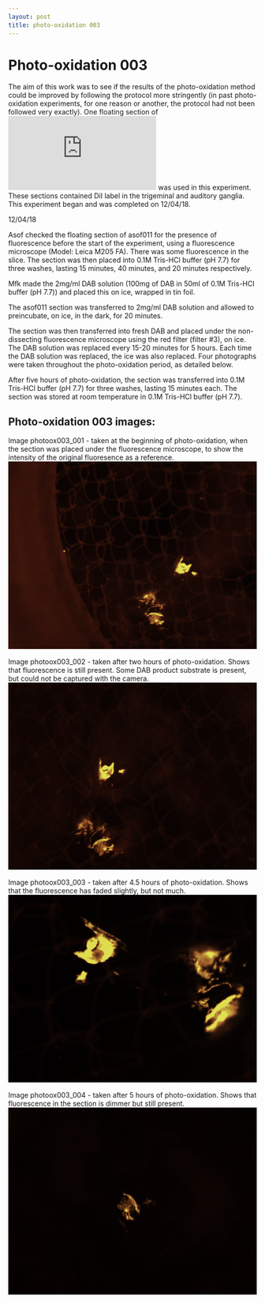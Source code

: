```yaml
---
layout: post
title: photo-oxidation 003
---
```


# Photo-oxidation 003

The aim of this work was to see if the results of the photo-oxidation method could be improved by following the protocol more stringently (in past photo-oxidation experiments, for one reason or another, the protocol had not been followed very exactly). One floating section of ![asof011](https://github.com/ansoffe/kubke.github.io/blob/master/_posts/2018-01-22-asof011.md) was used in this experiment. These sections contained DiI label in the trigeminal and auditory ganglia. This experiment began and was completed on 12/04/18.


12/04/18

Asof checked the floating section of asof011 for the presence of fluorescence before the start of the experiment, using a fluorescence microscope (Model: Leica M205 FA). There was some fluorescence in the slice. The section was then placed into 0.1M Tris-HCl buffer (pH 7.7) for three washes, lasting 15 minutes, 40 minutes, and 20 minutes respectively.

Mfk made the 2mg/ml DAB solution (100mg of DAB in 50ml of 0.1M Tris-HCl buffer (pH 7.7)) and placed this on ice, wrapped in tin foil.

The asof011 section was transferred to 2mg/ml DAB solution and allowed to preincubate, on ice, in the dark, for 20 minutes.

The section was then transferred into fresh DAB and placed under the non-dissecting fluorescence microscope using the red filter (filter #3), on ice. The DAB solution was replaced every 15-20 minutes for 5 hours. Each time the DAB solution was replaced, the ice was also replaced. Four photographs were taken throughout the photo-oxidation period, as detailed below.

After five hours of photo-oxidation, the section was transferred into 0.1M Tris-HCl buffer (pH 7.7) for three washes, lasting 15 minutes each. The section was stored at room temperature in 0.1M Tris-HCl buffer (pH 7.7).


## Photo-oxidation 003 images:

Image photoox003_001 - taken at the beginning of photo-oxidation, when the section was placed under the fluorescence microscope, to show the intensity of the original fluoresence as a reference. ![Image photoox003_001](https://github.com/ansoffe/kubke.github.io/blob/master/_data/photoox003_001.png)

Image photoox003_002 - taken after two hours of photo-oxidation. Shows that fluorescence is still present. Some DAB product substrate is present, but could not be captured with the camera. ![Image photoox003_002](https://github.com/ansoffe/kubke.github.io/blob/master/_data/photoox003_002.png)

Image photoox003_003 - taken after 4.5 hours of photo-oxidation. Shows that the fluorescence has faded slightly, but not much. ![Image photoox003_003](https://github.com/ansoffe/kubke.github.io/blob/master/_data/photoox003_003.png)

Image photoox003_004 - taken after 5 hours of photo-oxidation. Shows that fluorescence in the section is dimmer but still present. ![Image photoox003_004](https://github.com/ansoffe/kubke.github.io/blob/master/_data/photoox003_004.png)